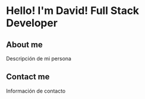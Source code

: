 # Hello! I'm David! Full Stack Developer

## About me

Descripción de mi persona

## Contact me

Información de contacto
